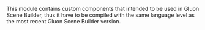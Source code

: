 This module contains custom components that intended to be used in Gluon Scene
Builder, thus it have to be compiled with the same language level as the most
recent Gluon Scene Builder version.
